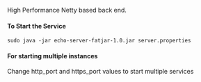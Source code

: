 High Performance Netty based back end.

#### To Start the Service

```
sudo java -jar echo-server-fatjar-1.0.jar server.properties
```

#### For starting multiple instances

Change http_port and https_port values to start multiple services